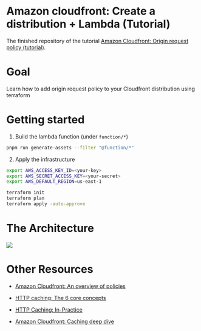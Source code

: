 # Amazon cloudfront: Create a distribution + Lambda (Tutorial) 

The finished repository of the tutorial [Amazon Cloudfront: Origin request policy (tutorial)](https://www.jerrychang.ca/writing/amazon-cloudfront-origin-request-policy).

# Goal

Learn how to add origin request policy to your Cloudfront distribution using terraform

# Getting started

1. Build the lambda function (under `function/*`)

```sh
pnpm run generate-assets --filter "@function/*"
```

2. Apply the infrastructure

```sh
export AWS_ACCESS_KEY_ID=<your-key>
export AWS_SECRET_ACCESS_KEY=<your-secret>
export AWS_DEFAULT_REGION=us-east-1

terraform init
terraform plan
terraform apply -auto-approve
```

# The Architecture

<img src="https://www.jerrychang.ca/images/cloudfront-tutorial-architecture.png" />

# Other Resources

- [Amazon Cloudfront: An overview of policies](https://www.jerrychang.ca/writing/amazon-cloudfront-an-overview-of-policies)

- [HTTP caching: The 6 core concepts](https://www.jerrychang.ca/writing/http-caching-the-6-core-concepts)

- [HTTP Caching: In-Practice](https://www.jerrychang.ca/writing/http-caching-in-practice)

- [Amazon Cloudfront: Caching deep dive](https://www.jerrychang.ca/writing/amazon-cloudfront-caching-deep-dive)
